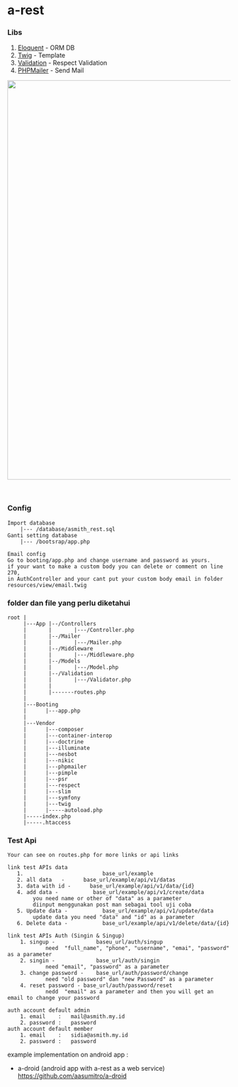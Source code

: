 # a-rest

### Libs

1. <a href="https://github.com/illuminate/database">Eloquent</a> - ORM DB
2. <a href="https://github.com/twigphp/Twig">Twig</a> - Template
3. <a href="https://github.com/Respect/Validation">Validation</a> - Respect Validation
4. <a href="https://github.com/PHPMailer/PHPMailer">PHPMailer</a> - Send Mail

<p align="center">
  <img src="https://raw.githubusercontent.com/aasumitro/a-rest/master/resources/assets/images/test.png" width="900">
</p>
<br>

### Config
    Import database
        |--- /database/asmith_rest.sql
    Ganti setting database
        |--- /bootsrap/app.php

    Email config
    Go to booting/app.php and change username and password as yours.
    if your want to make a custom body you can delete or comment on line 270,
    in AuthController and your cant put your custom body email in folder resources/view/email.twig

### folder dan file yang perlu diketahui
    root |
         |---App |--/Controllers
         |       |       |---/Controller.php
         |       |--/Mailer
         |       |       |---/Mailer.php
         |       |--/Middleware
         |       |       |---/Middleware.php
         |       |--/Models
         |       |       |---/Model.php
         |       |--/Validation
         |       |       |---/Validator.php
         |       |
         |       |-------routes.php
         |
         |---Booting
         |      |---app.php
         |
         |---Vendor
         |      |---composer
         |      |---container-interop
         |      |---doctrine
         |      |---illuminate
         |      |---nesbot
         |      |---nikic
         |      |---phpmailer
         |      |---pimple
         |      |---psr
         |      |---respect
         |      |---slim
         |      |---symfony
         |      |---twig
         |      |-----autoload.php
         |-----index.php
         |-----.htaccess


### Test Api

    Your can see on routes.php for more links or api links

    link test APIs data
       1.                         base_url/example
       2. all data   -      base_url/example/api/v1/datas
       3. data with id -      base_url/example/api/v1/data/{id}
       4. add data -           base_url/example/api/v1/create/data
            you need name or other of "data" as a parameter
            diinput menggunakan post man sebagai tool uji coba
       5. Update data -           base_url/example/api/v1/update/data
            update data you need "data" and "id" as a parameter
       6. Delete data -           base_url/example/api/v1/delete/data/{id}

    link test APIs Auth (Singin & Singup)
        1. singup -             baseu_url/auth/singup
                need  "full_name", "phone", "username", "emai", "password" as a parameter
        2. singin -             base_url/auth/singin
                need "email", "password" as a parameter
        3. change password -    base_url/auth/password/change
                need "old password" dan "new Password" as a parameter
        4. reset password - base_url/auth/password/reset
                nedd  "email" as a parameter and then you will get an email to change your password

    auth account default admin
        1. email    :   mail@asmith.my.id
        2. password :   password
    auth account default member
        1. email    :   sidia@asmith.my.id
        2. password :   password

example implementation on android app : 
- a-droid (android app with a-rest as a web service) https://github.com/aasumitro/a-droid
